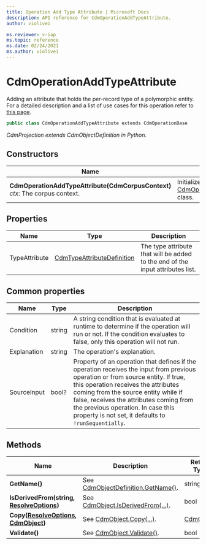 ```yaml
---
title: Operation Add Type Attribute | Microsoft Docs
description: API reference for CdmOperationAddTypeAttribute.
author: violivei

ms.reviewer: v-iap 
ms.topic: reference 
ms.date: 02/24/2021
ms.author: violivei
---
```


# CdmOperationAddTypeAttribute

Adding an attribute that holds the per-record type of a polymorphic entity. For a detailed description and a list of use cases for this operation refer to [this page](../../../../sdk/projections/addtypeattribute.md).

```csharp
public class CdmOperationAddTypeAttribute extends CdmOperationBase
```

*CdmProjection extends CdmObjectDefinition in Python.*

## Constructors

|Name|Description|
|---|---|
|**CdmOperationAddTypeAttribute(CdmCorpusContext)**<br/>*ctx*: The corpus context.<br/>|Initializes a new instance of the [CdmOperationAddTypeAttribute](addtypeattribute.md) class.|

## Properties

|Name|Type|Description|
|---|---|---|
|TypeAttribute|[CdmTypeAttributeDefinition](..\typeattribute.md)|The type attribute that will be added to the end of the input attributes list.

## Common properties

|Name|Type|Description|
|---|---|---|
|Condition|string|A string condition that is evaluated at runtime to determine if the operation will run or not. If the condition evaluates to false, only this operation will not run.
|Explanation|string|The operation's explanation.
|SourceInput|bool?|Property of an operation that defines if the operation receives the input from previous operation or from source entity. If true, this operation receives the attributes coming from the source entity while if false, receives the attributes coming from the previous operation. In case this property is not set, it defaults to `!runSequentially`.

## Methods

|Name|Description|Return Type|
|---|---|---|
|**GetName()**|See [CdmObjectDefinition.GetName()](../cdmobjectdefinition.md#methods).|string|
|**IsDerivedFrom(string, [ResolveOptions](../../utilities/resolveoptions.md))**|See  [CdmObject.IsDerivedFrom(...)](../cdmobject.md#methods).|bool|
|**Copy([ResolveOptions](../../utilities/resolveoptions.md), [CdmObject](../cdmobject.md))**|See [CdmObject.Copy(...)](../cdmobject.md#methods).|[CdmObject](../cdmobject.md)|
|**Validate()**|See [CdmObject.Validate()](../cdmobject.md#methods).|bool|
